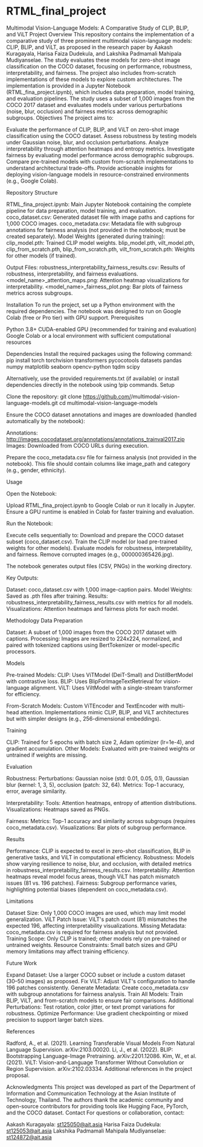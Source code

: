# RTML_final_project

Multimodal Vision-Language Models: A Comparative Study of CLIP, BLIP, and ViLT
Project Overview
This repository contains the implementation of a comparative study of three prominent multimodal vision-language models: CLIP, BLIP, and ViLT, as proposed in the research paper by Aakash Kuragayala, Harisa Faiza Dudekula, and Lakshika Padmamali Mahipala Mudiyanselae. The study evaluates these models for zero-shot image classification on the COCO dataset, focusing on performance, robustness, interpretability, and fairness. The project also includes from-scratch implementations of these models to explore custom architectures.
The implementation is provided in a Jupyter Notebook (RTML_fina_project.ipynb), which includes data preparation, model training, and evaluation pipelines. The study uses a subset of 1,000 images from the COCO 2017 dataset and evaluates models under various perturbations (noise, blur, occlusion) and fairness metrics across demographic subgroups.
Objectives
The project aims to:

Evaluate the performance of CLIP, BLIP, and ViLT on zero-shot image classification using the COCO dataset.
Assess robustness by testing models under Gaussian noise, blur, and occlusion perturbations.
Analyze interpretability through attention heatmaps and entropy metrics.
Investigate fairness by evaluating model performance across demographic subgroups.
Compare pre-trained models with custom from-scratch implementations to understand architectural trade-offs.
Provide actionable insights for deploying vision-language models in resource-constrained environments (e.g., Google Colab).

Repository Structure

RTML_fina_project.ipynb: Main Jupyter Notebook containing the complete pipeline for data preparation, model training, and evaluation.
coco_dataset.csv: Generated dataset file with image paths and captions for 1,000 COCO images.
coco_metadata.csv: Metadata file with subgroup annotations for fairness analysis (not provided in the notebook; must be created separately).
Model Weights (generated during training):
clip_model.pth: Trained CLIP model weights.
blip_model.pth, vilt_model.pth, clip_from_scratch.pth, blip_from_scratch.pth, vilt_from_scratch.pth: Weights for other models (if trained).


Output Files:
robustness_interpretability_fairness_results.csv: Results of robustness, interpretability, and fairness evaluations.
<model_name>_attention_maps.png: Attention heatmap visualizations for interpretability.
<model_name>_fairness_plot.png: Bar plots of fairness metrics across subgroups.



Installation
To run the project, set up a Python environment with the required dependencies. The notebook was designed to run on Google Colab (free or Pro tier) with GPU support.
Prerequisites

Python 3.8+
CUDA-enabled GPU (recommended for training and evaluation)
Google Colab or a local environment with sufficient computational resources

Dependencies
Install the required packages using the following command:
pip install torch torchvision transformers pycocotools datasets pandas numpy matplotlib seaborn opencv-python tqdm scipy

Alternatively, use the provided requirements.txt (if available) or install dependencies directly in the notebook using !pip commands.
Setup

Clone the repository:
git clone https://github.com/<your-username>/multimodal-vision-language-models.git
cd multimodal-vision-language-models


Ensure the COCO dataset annotations and images are downloaded (handled automatically by the notebook):

Annotations: http://images.cocodataset.org/annotations/annotations_trainval2017.zip
Images: Downloaded from COCO URLs during execution.


Prepare the coco_metadata.csv file for fairness analysis (not provided in the notebook). This file should contain columns like image_path and category (e.g., gender, ethnicity).


Usage

Open the Notebook:

Upload RTML_fina_project.ipynb to Google Colab or run it locally in Jupyter.
Ensure a GPU runtime is enabled in Colab for faster training and evaluation.


Run the Notebook:

Execute cells sequentially to:
Download and prepare the COCO dataset subset (coco_dataset.csv).
Train the CLIP model (or load pre-trained weights for other models).
Evaluate models for robustness, interpretability, and fairness.
Remove corrupted images (e.g., 000000365426.jpg).


The notebook generates output files (CSV, PNGs) in the working directory.


Key Outputs:

Dataset: coco_dataset.csv with 1,000 image-caption pairs.
Model Weights: Saved as .pth files after training.
Results: robustness_interpretability_fairness_results.csv with metrics for all models.
Visualizations: Attention heatmaps and fairness plots for each model.



Methodology
Data Preparation

Dataset: A subset of 1,000 images from the COCO 2017 dataset with captions.
Processing: Images are resized to 224x224, normalized, and paired with tokenized captions using BertTokenizer or model-specific processors.

Models

Pre-trained Models:
CLIP: Uses ViTModel (DeiT-Small) and DistilBertModel with contrastive loss.
BLIP: Uses BlipForImageTextRetrieval for vision-language alignment.
ViLT: Uses ViltModel with a single-stream transformer for efficiency.


From-Scratch Models:
Custom ViTEncoder and TextEncoder with multi-head attention.
Implementations mimic CLIP, BLIP, and ViLT architectures but with simpler designs (e.g., 256-dimensional embeddings).



Training

CLIP: Trained for 5 epochs with batch size 2, Adam optimizer (lr=1e-4), and gradient accumulation.
Other Models: Evaluated with pre-trained weights or untrained if weights are missing.

Evaluation

Robustness:
Perturbations: Gaussian noise (std: 0.01, 0.05, 0.1), Gaussian blur (kernel: 1, 3, 5), occlusion (patch: 32, 64).
Metrics: Top-1 accuracy, error, average similarity.


Interpretability:
Tools: Attention heatmaps, entropy of attention distributions.
Visualizations: Heatmaps saved as PNGs.


Fairness:
Metrics: Top-1 accuracy and similarity across subgroups (requires coco_metadata.csv).
Visualizations: Bar plots of subgroup performance.



Results

Performance: CLIP is expected to excel in zero-shot classification, BLIP in generative tasks, and ViLT in computational efficiency.
Robustness: Models show varying resilience to noise, blur, and occlusion, with detailed metrics in robustness_interpretability_fairness_results.csv.
Interpretability: Attention heatmaps reveal model focus areas, though ViLT has patch mismatch issues (81 vs. 196 patches).
Fairness: Subgroup performance varies, highlighting potential biases (dependent on coco_metadata.csv).

Limitations

Dataset Size: Only 1,000 COCO images are used, which may limit model generalization.
ViLT Patch Issue: ViLT's patch count (81) mismatches the expected 196, affecting interpretability visualizations.
Missing Metadata: coco_metadata.csv is required for fairness analysis but not provided.
Training Scope: Only CLIP is trained; other models rely on pre-trained or untrained weights.
Resource Constraints: Small batch sizes and GPU memory limitations may affect training efficiency.

Future Work

Expand Dataset: Use a larger COCO subset or include a custom dataset (30–50 images) as proposed.
Fix ViLT: Adjust ViLT's configuration to handle 196 patches consistently.
Generate Metadata: Create coco_metadata.csv with subgroup annotations for fairness analysis.
Train All Models: Train BLIP, ViLT, and from-scratch models to ensure fair comparisons.
Additional Perturbations: Test rotation, color jitter, or text prompt variations for robustness.
Optimize Performance: Use gradient checkpointing or mixed precision to support larger batch sizes.

References

Radford, A., et al. (2021). Learning Transferable Visual Models From Natural Language Supervision. arXiv:2103.00020.
Li, J., et al. (2022). BLIP: Bootstrapping Language-Image Pretraining. arXiv:2201.12086.
Kim, W., et al. (2021). ViLT: Vision-and-Language Transformer Without Convolution or Region Supervision. arXiv:2102.03334.
Additional references in the project proposal.

Acknowledgments
This project was developed as part of the Department of Information and Communication Technology at the Asian Institute of Technology, Thailand. The authors thank the academic community and open-source contributors for providing tools like Hugging Face, PyTorch, and the COCO dataset.
Contact
For questions or collaboration, contact:

Aakash Kuragayala: st125050@ait.asia
Harisa Faiza Dudekula: st125053@ait.asia
Lakshika Padmamali Mahipala Mudiyanselae: st124872@ait.asia

